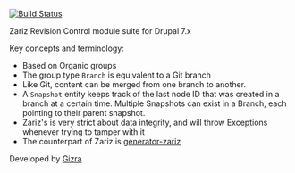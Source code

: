 [![Build Status](https://travis-ci.org/Gizra/zariz.png?branch=master)](https://travis-ci.org/Gizra/zariz)

Zariz Revision Control module suite for Drupal 7.x

Key concepts and terminology:

* Based on Organic groups
* The group type ``Branch`` is equivalent to a Git branch
* Like Git, content can be merged from one branch to another.
* A ``Snapshot`` entity keeps track of the last node ID that was created in a branch at a certain time. Multiple Snapshots can exist in a Branch, each pointing to their parent snapshot.
* Zariz's is very strict about data integrity, and will throw Exceptions whenever trying to tamper with it
* The counterpart of Zariz is [generator-zariz](https://npmjs.org/package/generator-zariz)

Developed by [Gizra](http://gizra.com)
